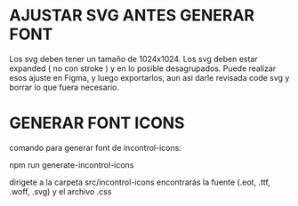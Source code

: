 # AJUSTAR SVG ANTES GENERAR FONT
Los svg deben tener un tamaño de 1024x1024.
Los svg deben estar expanded ( no con stroke ) y en lo posible desagrupados.
Puede realizar esos ajuste en Figma, y luego exportarlos, aun asi darle revisada code svg y borrar lo que fuera necesario.

# GENERAR FONT ICONS
comando para generar font de incontrol-icons: 

npm run generate-incontrol-icons

dirigete a la carpeta src/incontrol-icons
encontrarás la fuente (.eot, .ttf, .woff, .svg) y el archivo .css
